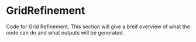 # GridRefinement
Code for Grid Refinement.
This section will give a breif overview of what the code can do and what outputs will be generated.
